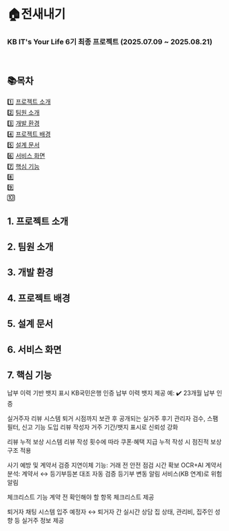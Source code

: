 # 🏠전새내기
### KB IT's Your Life 6기 최종 프로젝트 (2025.07.09 ~ 2025.08.21)

<br>

## 📚목차
1️⃣ [프로젝트 소개](#1.-프로젝트-소개)
<br>
2️⃣ [팀원 소개](#2.-팀원-소개)
<br>
3️⃣ [개발 환경](#2.-개발-환경)
<br>
4️⃣ [프로젝트 배경](#3.-프로젝트-배경)
<br>
5️⃣ [설계 문서](#4.-설계-문서)
<br>
6️⃣ [서비스 화면](#5.-서비스-화면)
<br>
7️⃣ [핵심 기능](#6.-핵심-기능)
<br>
8️⃣
<br>
9️⃣
<br>
🔟

## 1. 프로젝트 소개
## 2. 팀원 소개
## 3. 개발 환경
## 4. 프로젝트 배경
## 5. 설계 문서
## 6. 서비스 화면
## 7. 핵심 기능

납부 이력 기반 뱃지 표시
KB국민은행 인증 납부 이력 뱃지 제공
예: ✔️ 23개월 납부 인증

실거주자 리뷰 시스템
퇴거 시점까지 보관 후 공개되는 실거주 후기
관리자 검수, 스팸 필터, 신고 기능 도입
리뷰 작성자 거주 기간/뱃지 표시로 신뢰성 강화

리뷰 누적 보상 시스템
리뷰 작성 횟수에 따라 쿠폰·혜택 지급
누적 작성 시 점진적 보상 구조 적용

사기 예방 및 계약서 검증
지연이체 기능: 거래 전 안전 점검 시간 확보
OCR+AI 계약서 분석: 계약서 ↔ 등기부등본 대조 자동 검증
등기부 변동 알림 서비스(KB 연계)로 위험 알림

체크리스트 기능
계약 전 확인해야 할 항목 체크리스트 제공

퇴거자 채팅 시스템
입주 예정자 ↔ 퇴거자 간 실시간 상담
집 상태, 관리비, 집주인 성향 등 실거주 정보 제공
